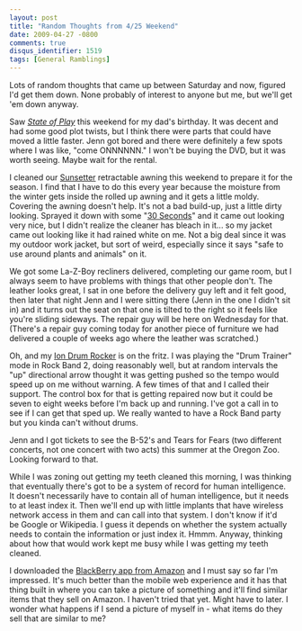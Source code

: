```yaml
---
layout: post
title: "Random Thoughts from 4/25 Weekend"
date: 2009-04-27 -0800
comments: true
disqus_identifier: 1519
tags: [General Ramblings]
---
```

Lots of random thoughts that came up between Saturday and now, figured
I'd get them down. None probably of interest to anyone but me, but we'll
get 'em down anyway.

Saw *[State of Play](http://www.imdb.com/title/tt0473705/)* this weekend
for my dad's birthday. It was decent and had some good plot twists, but
I think there were parts that could have moved a little faster. Jenn got
bored and there were definitely a few spots where I was like, "come
ONNNNNN." I won't be buying the DVD, but it was worth seeing. Maybe wait
for the rental.

I cleaned our [Sunsetter](http://www.sunsetter.com/) retractable awning
this weekend to prepare it for the season. I find that I have to do this
every year because the moisture from the winter gets inside the rolled
up awning and it gets a little moldy. Covering the awning doesn't help.
It's not a bad build-up, just a little dirty looking. Sprayed it down
with some "[30 Seconds](http://www.30seconds.net/)" and it came out
looking very nice, but I didn't realize the cleaner has bleach in it...
so my jacket came out looking like it had rained white on me. Not a big
deal since it was my outdoor work jacket, but sort of weird, especially
since it says "safe to use around plants and animals" on it.

We got some La-Z-Boy recliners delivered, completing our game room, but
I always seem to have problems with things that other people don't. The
leather looks great, I sat in one before the delivery guy left and it
felt good, then later that night Jenn and I were sitting there (Jenn in
the one I didn't sit in) and it turns out the seat on that one is tilted
to the right so it feels like you're sliding sideways. The repair guy
will be here on Wednesday for that. (There's a repair guy coming today
for another piece of furniture we had delivered a couple of weeks ago
where the leather was scratched.)

Oh, and my [Ion Drum Rocker](http://www.drumrocker.com) is on the fritz.
I was playing the "Drum Trainer" mode in Rock Band 2, doing reasonably
well, but at random intervals the "up" directional arrow thought it was
getting pushed so the tempo would speed up on me without warning. A few
times of that and I called their support. The control box for that is
getting repaired now but it could be seven to eight weeks before I'm
back up and running. I've got a call in to see if I can get that sped
up. We really wanted to have a Rock Band party but you kinda can't
without drums.

Jenn and I got tickets to see the B-52's and Tears for Fears (two
different concerts, not one concert with two acts) this summer at the
Oregon Zoo. Looking forward to that.

While I was zoning out getting my teeth cleaned this morning, I was
thinking that eventually there's got to be a system of record for human
intelligence. It doesn't necessarily have to contain all of human
intelligence, but it needs to at least index it. Then we'll end up with
little implants that have wireless network access in them and can call
into that system. I don't know if it'd be Google or Wikipedia. I guess
it depends on whether the system actually needs to contain the
information or just index it. Hmmm. Anyway, thinking about how that
would work kept me busy while I was getting my teeth cleaned.

I downloaded the [BlackBerry app from
Amazon](http://www.amazon.com/gp/anywhere/sms/bbapp) and I must say so
far I'm impressed. It's much better than the mobile web experience and
it has that thing built in where you can take a picture of something and
it'll find similar items that they sell on Amazon. I haven't tried that
yet. Might have to later. I wonder what happens if I send a picture of
myself in - what items do they sell that are similar to me?
